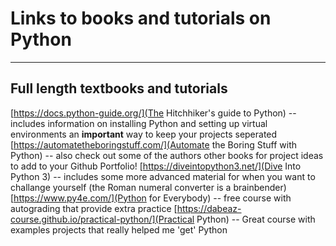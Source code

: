 # Links to books and tutorials on Python

---

## Full length textbooks and tutorials

[https://docs.python-guide.org/](The Hitchhiker's guide to Python) -- includes information on installing Python and setting up virtual environments an **important** way to keep your projects seperated
[https://automatetheboringstuff.com/](Automate the Boring Stuff with Python) -- also check out some of the authors other books for project ideas to add to your Github Portfolio! 
[https://diveintopython3.net/](Dive Into Python 3) -- includes some more advanced material for when you want to challange yourself (the Roman numeral converter is a brainbender)
[https://www.py4e.com/](Python for Everybody) -- free course with autograding that provide extra practice
[https://dabeaz-course.github.io/practical-python/](Practical Python) -- Great course with examples projects that really helped me 'get' Python 
